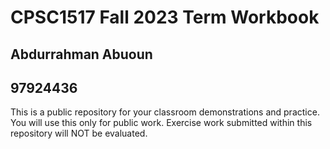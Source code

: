 # CPSC1517 Fall 2023 Term Workbook

## Abdurrahman Abuoun

## 97924436

This is a public repository for your classroom demonstrations and practice. You will use this only for public work. Exercise work submitted within this repository will NOT be evaluated.
